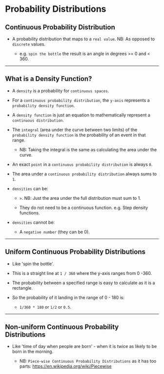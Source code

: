 # Probability Distributions

## Continuous Probability Distribution

* A probability distribution that maps to a `real value`. NB: As opposed to `discrete` values.

    * e.g. `spin the bottle` the result is an angle in degrees >= 0 and < 360.

---

## What is a Density Function?

* A `density` is a probability for `continuous spaces`. 

* For a `continuous probability distribution`, the `y-axis` represents a `probability density function`.

* A `density function` is just an equation to mathematically represent a `continuous distribution`. 

* The `integral` (area under the curve between two limits) of the `probability density function` is the probability of an event in that range. 

    * NB: Taking the integral is the same as calculating the area under the curve.

* An exact `point` in a `continuous probability distribution` is always `0`.

* The area under a `continuous probability distribution`  always sums to `1`.

* `densities` can be: 

    * `>`. NB: Just the area under the full distribution must sum to 1.

    * They do not need to be a continuous function. e.g. Step density functions. 

* `densities` cannot be:

    * A `negative number` (they can be 0).

--- 

## Uniform Continuous Probability Distributions

* Like 'spin the bottle'.

* This is a straight line at `1 / 360` where the y-axis ranges from 0 -360.

* The probability between a specified range is easy to calculate as it is a rectangle.

* So the probability of it landing in the range of 0 - 180 is:

    * `1/360 * 180` or `1/2` or `0.5`.

---

## Non-uniform Continuous Probability Distributions

* Like 'time of day when people are born' - when it is twice as likely to be born in the morning.

    * NB: `Piece-wise Continuous Probability Distributions` as it has too parts: https://en.wikipedia.org/wiki/Piecewise




